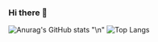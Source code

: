 ### Hi there 👋


![Anurag's GitHub stats](https://github-readme-stats.vercel.app/api?username=myamusashi&show_icons=true&theme=radical)
"\n"
![Top Langs](https://github-readme-stats.vercel.app/api/top-langs/?username=anuraghazra&langs_count=8)
